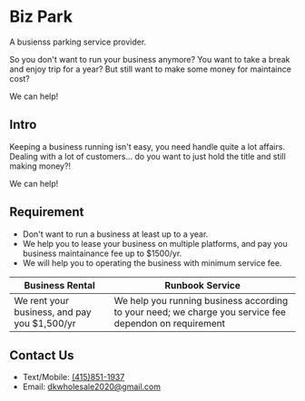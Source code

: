 # Biz Park

A busienss parking service provider.

So you don't want to run your business anymore?
You want to take a break and enjoy trip for a year? But still want to make some money for
maintaince cost?

We can help!

## Intro

Keeping a business running isn't easy, you need handle quite a lot affairs.
Dealing with a lot of customers... do you want to just hold the title and 
still making money?!

We can help!

## Requirement

* Don't want to run a business at least up to a year.
* We help you to lease your business on multiple platforms, and pay you business maintainance fee up to $1500/yr.
* We will help you to operating the business with minimum service fee.


| Business Rental | Runbook Service |
| --- | --- | 
| We rent your business, and pay you $1,500/yr | We help you running business according to your need; we charge you service fee dependon on requirement |

## Contact Us

* Text/Mobile: [(415)851-1937](tel:4158511937)
* Email: [dkwholesale2020@gmail.com](mailto:dkwholesale2020@gmail.com)
